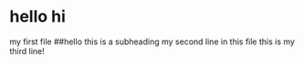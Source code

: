 # hello hi
my first file
##hello this is a subheading
my second line in this file
this is my third line!